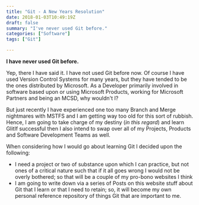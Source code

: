 ```yaml
---
title: "Git - A New Years Resolution"
date: 2018-01-03T10:49:19Z
draft: false
summary: "I've never used Git before."
categories: ["Software"]
tags: ["Git"]

---
```

__I have never used Git before.__

Yep, there I have said it. I have not used Git before now. Of course I have used Version Control 
Systems for many years, but they have tended to be the ones distributed by Microsoft. As a Developer
primarily involved in software based upon or using Microsoft Products, working for Microsoft Partners
and being an MCSD, why wouldn't I?

But just recently I have experienced one too many Branch and Merge nightmares with MSTFS and I am getting 
way too old for this sort of rubbish. Hence, I am going to take charge of my destiny (_in this regard_) 
and learn GIitIf successful then I also intend to swap over all of my Projects, Products and Software
Development Teams as well.

When considering how I would go about learning Git I decided upon the following:

- I need a project or two of substance upon which I can practice, but not ones of a critical nature 
  such that if it all goes wrong I would not be overly bothered; so that will be a couple of my pro-bono websites I think
- I am going to write down via a series of Posts on this website stuff about Git that I learn or that I need to retain; 
  so, it will become my own personal reference repository of things Git that are important to me.

